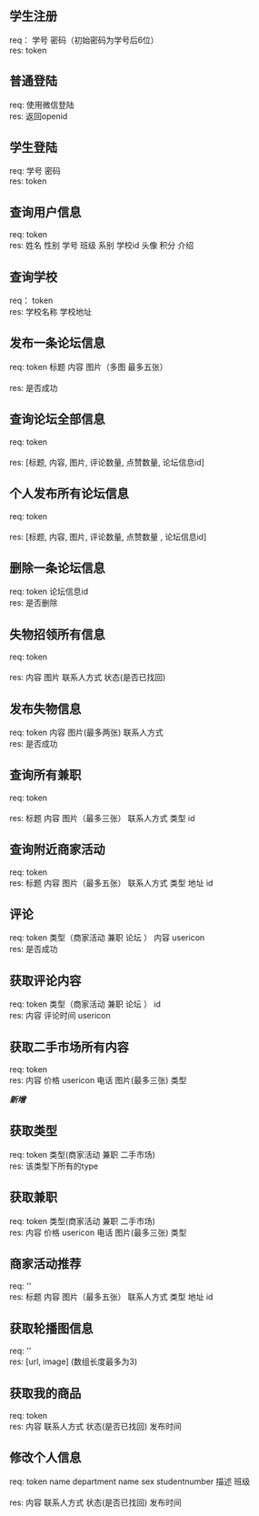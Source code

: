 ## 学生注册
req：  学号   密码（初始密码为学号后6位）
<br />
res:   token

## 普通登陆
req:   使用微信登陆 
<br />
res:   返回openid

## 学生登陆
req:   学号   密码
<br />
res:   token

## 查询用户信息
req:   token
<br />
res:   姓名   性别   学号   班级   系别   学校id  头像  积分  介绍

## 查询学校
req：   token
<br />
res:   学校名称   学校地址

##  发布一条论坛信息
req:   token   标题   内容   图片（多图  最多五张）  
<br />
res:   是否成功

##  查询论坛全部信息
req:   token   
<br />
res:   [标题, 内容, 图片, 评论数量, 点赞数量, 论坛信息id]

##  个人发布所有论坛信息
req:   token   
<br />
res:   [标题, 内容, 图片, 评论数量, 点赞数量 , 论坛信息id]

##  删除一条论坛信息
req:   token   论坛信息id
<br />
res:   是否删除

##  失物招领所有信息
req:   token   
<br />
res:   内容   图片  联系人方式  状态(是否已找回)

##  发布失物信息
req:   token  内容   图片(最多两张)   联系人方式 
<br />
res:   是否成功

##  查询所有兼职
req:   token  
<br />
res:   标题  内容   图片（最多三张）  联系人方式   类型   id

##  查询附近商家活动
req:  token
<br />
res:  标题   内容   图片（最多五张）  联系人方式   类型   地址   id

##  评论
req:  token  类型（商家活动 兼职 论坛 ） 内容   usericon
<br />
res:  是否成功 

##  获取评论内容
req:  token  类型（商家活动 兼职 论坛 ） id
<br />
res:  内容   评论时间  usericon


##  获取二手市场所有内容
req:  token
<br />
res:  内容  价格  usericon 电话  图片(最多三张)  类型 


***新增***

##  获取类型
req:  token  类型(商家活动   兼职   二手市场)
<br />
res:  该类型下所有的type 

##  获取兼职
req:  token  类型(商家活动   兼职   二手市场)
<br />
res:  内容  价格  usericon 电话  图片(最多三张)  类型 

## 商家活动推荐
req:  ''
<br />
res:  标题   内容   图片（最多五张）  联系人方式   类型   地址   id

## 获取轮播图信息
req:  ''
<br />
res:  [url, image] (数组长度最多为3)  

## 获取我的商品
req: token 
<br />
res: 内容  联系人方式  状态(是否已找回)  发布时间 

## 修改个人信息
req:  token  name  department  name   sex   studentnumber   描述   班级   
<br />
res: 内容  联系人方式  状态(是否已找回)  发布时间



 

